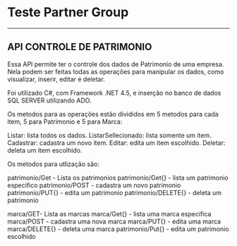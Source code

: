 # Teste Partner Group

---------------------------------
API CONTROLE DE PATRIMONIO
---------------------------------
Essa API permite ter o controle dos dados de Patrimonio de uma empresa.
Nela podem ser feitas todas as operações para manipular os dados,
como visualizar, inserir, editar e deletar.

Foi utilizado C#, com Framework .NET 4.5, e inserção no banco de dados SQL SERVER utilizando ADO.

Os metodos para as operações estão divididos em 5 metodos para cada item, 5 para Patrimonio e 5 para Marca:

Listar: lista todos os dados.
ListarSellecionado: lista somente um item.
Cadastrar: cadastra um novo item.
Editar: edita um item escolhido.
Deletar: deleta um item escolhido.

Os metodos para utlização são:

patrimonio/Get - Lista os patrimonios
patrimonio/Get{} - lista um patrimonio especifico
patrimonio/POST - cadastra um novo patrimonio
patrimonio/PUT{} - edita um patrimonio
patrimonio/DELETE{} - deleta um patrimonio

marca/GET- Lista as marcas
marca/Get{} - lista uma marca especifica
marca/POST - cadastra uma nova marca
marca/PUT{} - edita uma marca
marca/DELETE{} - deleta uma marca
patrimonio/Put{} - edita um patrimonio escolhido
